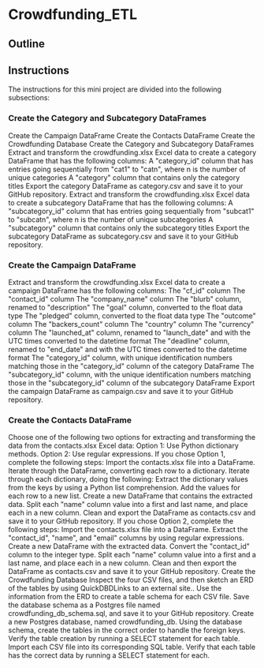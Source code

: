 # Crowdfunding_ETL

## Outline

## Instructions
The instructions for this mini project are divided into the following subsections:

### Create the Category and Subcategory DataFrames
Create the Campaign DataFrame
Create the Contacts DataFrame
Create the Crowdfunding Database
Create the Category and Subcategory DataFrames
Extract and transform the crowdfunding.xlsx Excel data to create a category DataFrame that has the following columns:
A "category_id" column that has entries going sequentially from "cat1" to "catn", where n is the number of unique categories
A "category" column that contains only the category titles
Export the category DataFrame as category.csv and save it to your GitHub repository.
Extract and transform the crowdfunding.xlsx Excel data to create a subcategory DataFrame that has the following columns:
A "subcategory_id" column that has entries going sequentially from "subcat1" to "subcatn", where n is the number of unique subcategories
A "subcategory" column that contains only the subcategory titles
Export the subcategory DataFrame as subcategory.csv and save it to your GitHub repository.

### Create the Campaign DataFrame

Extract and transform the crowdfunding.xlsx Excel data to create a campaign DataFrame has the following columns:
The "cf_id" column
The "contact_id" column
The "company_name" column
The "blurb" column, renamed to "description"
The "goal" column, converted to the float data type
The "pledged" column, converted to the float data type
The "outcome" column
The "backers_count" column
The "country" column
The "currency" column
The "launched_at" column, renamed to "launch_date" and with the UTC times converted to the datetime format
The "deadline" column, renamed to "end_date" and with the UTC times converted to the datetime format
The "category_id" column, with unique identification numbers matching those in the "category_id" column of the category DataFrame
The "subcategory_id" column, with the unique identification numbers matching those in the "subcategory_id" column of the subcategory DataFrame
Export the campaign DataFrame as campaign.csv and save it to your GitHub repository.

### Create the Contacts DataFrame

Choose one of the following two options for extracting and transforming the data from the contacts.xlsx Excel data:
Option 1: Use Python dictionary methods.
Option 2: Use regular expressions.
If you chose Option 1, complete the following steps:
Import the contacts.xlsx file into a DataFrame.
Iterate through the DataFrame, converting each row to a dictionary.
Iterate through each dictionary, doing the following:
Extract the dictionary values from the keys by using a Python list comprehension.
Add the values for each row to a new list.
Create a new DataFrame that contains the extracted data.
Split each "name" column value into a first and last name, and place each in a new column.
Clean and export the DataFrame as contacts.csv and save it to your GitHub repository.
If you chose Option 2, complete the following steps:
Import the contacts.xlsx file into a DataFrame.
Extract the "contact_id", "name", and "email" columns by using regular expressions.
Create a new DataFrame with the extracted data.
Convert the "contact_id" column to the integer type.
Split each "name" column value into a first and a last name, and place each in a new column.
Clean and then export the DataFrame as contacts.csv and save it to your GitHub repository.
Create the Crowdfunding Database
Inspect the four CSV files, and then sketch an ERD of the tables by using QuickDBDLinks to an external site..
Use the information from the ERD to create a table schema for each CSV file.
Save the database schema as a Postgres file named crowdfunding_db_schema.sql, and save it to your GitHub repository.
Create a new Postgres database, named crowdfunding_db.
Using the database schema, create the tables in the correct order to handle the foreign keys.
Verify the table creation by running a SELECT statement for each table.
Import each CSV file into its corresponding SQL table.
Verify that each table has the correct data by running a SELECT statement for each.
